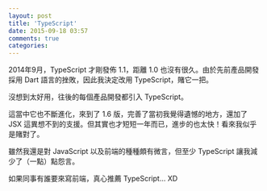 ```yaml
---
layout: post
title: 'TypeScript'
date: 2015-09-18 03:57
comments: true
categories: 
---
```

2014年9月，TypeScript 才剛發佈 1.1，距離 1.0 也沒有很久。由於先前產品開發採用 Dart 語言的挫敗，因此我決定改用 TypeScript，賭它一把。

沒想到太好用，往後的每個產品開發都引入 TypeScript。

這當中它也不斷進化，來到了 1.6 版，完善了當初我覺得遺憾的地方，還加了 JSX 這異想不到的支援。但其實也才短短一年而已，進步的也太快！看來我似乎是賭對了。

雖然我還是對 JavaScript 以及前端的種種頗有微言，但至少 TypeScript 讓我減少了（一點）點怨言。

如果同事有誰要來寫前端，真心推薦 TypeScript... XD

